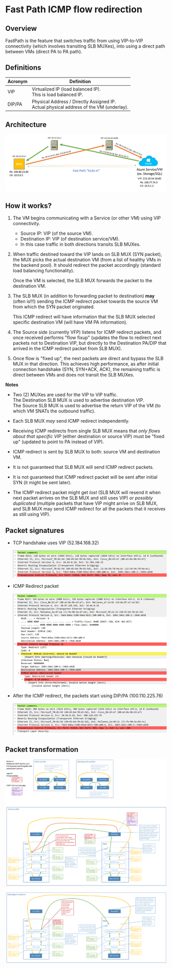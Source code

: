 # Fast Path ICMP flow redirection

## Overview

FastPath is the feature that switches traffic from using VIP-to-VIP connectivity (which involves transiting SLB MUXes), into using a direct path between VMs (direct PA to PA path).

## Definitions

| Acronym | Definition |
|---------|------------|
| VIP     | Virtualized IP (load balanced IP). <br/> This is load balanced IP. |
| DIP/PA  | Physical Address / Directly Assigned IP. <br/> Actual physical address of the VM (underlay). |


## Architecture

![load-balancer-fast-path-architecture](images/load-balancer-fast-path-architecture.png)

## How it works?

1. The VM begins communicating with a Service (or other VM) using VIP connectivity.
    - Source IP: VIP (of the source VM).
    - Destination IP: VIP (of destination service/VM).
    - In this case traffic in both directions transits SLB MUXes.

1. When traffic destined toward the VIP lands on SLB MUX (SYN packet), the MUX picks the actual 
destination VM (from a list of healthy VMs in the backend pool). 
It should redirect the packet accordingly (standard load balancing functionality).

    Once the VM is selected, the SLB MUX forwards the packet to the destination VM.

1. The SLB MUX (in addition to forwarding packet to destination) **may** (often is!!!) 
sending the ICMP redirect packet towards the source VM from which the SYN packet originated.

    This ICMP redirect will have information that the SLB MUX selected specific destination VM (will have VM PA information).

1. The Source side (currently VFP) listens for ICMP redirect packets, and once received 
performs "flow fixup" (updates the flow to redirect next packets not to Destination VIP, 
but directly to the Destination PA/DIP that arrived in the ICMP redirect packet from SLB MUX).

1. Once flow is "fixed up", the next packets are direct and bypass the SLB MUX in that direction. 
This achieves high performance, as after initial connection handshake (SYN, SYN+ACK, ACK), the remaining 
traffic is direct between VMs and does not transit the SLB MUXes.

**Notes**

-   Two (2) MUXes are used for the VIP to VIP traffic.\
    The Destination SLB MUX is used to advertise destination VIP.\
    The Source SLB MUX is used to advertise the return VIP of the VM (to
    which VM SNATs the outbound traffic).

-   Each SLB MUX *may* send ICMP redirect independently.

-   Receiving ICMP redirects from single SLB MUX means that *only flows
    about that specific VIP* (either destination or source VIP) must be
    "fixed up" (updated to point to PA instead of VIP).

-   ICMP redirect is sent by SLB MUX to both: source VM and destination
    VM.

-   It is not guaranteed that SLB MUX will send ICMP redirect packets.

-   It is not guaranteed that ICMP redirect packet will be sent after
    initial SYN (it might be sent later).

-   The ICMP redirect packet might get *lost* (SLB MUX will resend it
    when next packet arrives on the SLB MUX and still uses VIP) *or
    possibly duplicated* (multiple packets that have VIP might arrive on
    SLB MUX, and SLB MUX may send ICMP redirect for all the packets that
    it receives as still using VIP).

## Packet signatures

- TCP handshake uses VIP (52.184.168.32)

    ![TCP-handshake](images/TCP-handshake.png)

- ICMP Redirect packet

    ![ICMP-redirect.png](images/ICMP-redirect.png)

- After the ICMP redirect, the packets start using DIP/PA (100.110.225.76)

    ![after-ICMP-redirect](images/after-ICMP-redirect.png)

## Packet transformation

![packet-transform](images/packet-transform.png)
